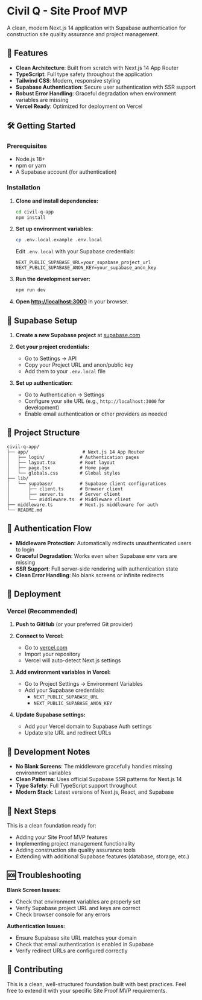 # Civil Q - Site Proof MVP

A clean, modern Next.js 14 application with Supabase authentication for construction site quality assurance and project management.

## 🚀 Features

- **Clean Architecture**: Built from scratch with Next.js 14 App Router
- **TypeScript**: Full type safety throughout the application
- **Tailwind CSS**: Modern, responsive styling
- **Supabase Authentication**: Secure user authentication with SSR support
- **Robust Error Handling**: Graceful degradation when environment variables are missing
- **Vercel Ready**: Optimized for deployment on Vercel

## 🛠️ Getting Started

### Prerequisites

- Node.js 18+ 
- npm or yarn
- A Supabase account (for authentication)

### Installation

1. **Clone and install dependencies:**
   ```bash
   cd civil-q-app
   npm install
   ```

2. **Set up environment variables:**
   ```bash
   cp .env.local.example .env.local
   ```
   
   Edit `.env.local` with your Supabase credentials:
   ```env
   NEXT_PUBLIC_SUPABASE_URL=your_supabase_project_url
   NEXT_PUBLIC_SUPABASE_ANON_KEY=your_supabase_anon_key
   ```

3. **Run the development server:**
   ```bash
   npm run dev
   ```

4. **Open [http://localhost:3000](http://localhost:3000)** in your browser.

## 🔧 Supabase Setup

1. **Create a new Supabase project** at [supabase.com](https://supabase.com)

2. **Get your project credentials:**
   - Go to Settings → API
   - Copy your Project URL and anon/public key
   - Add them to your `.env.local` file

3. **Set up authentication:**
   - Go to Authentication → Settings
   - Configure your site URL (e.g., `http://localhost:3000` for development)
   - Enable email authentication or other providers as needed

## 📁 Project Structure

```
civil-q-app/
├── app/                    # Next.js 14 App Router
│   ├── login/             # Authentication pages
│   ├── layout.tsx         # Root layout
│   ├── page.tsx           # Home page
│   └── globals.css        # Global styles
├── lib/
│   └── supabase/          # Supabase client configurations
│       ├── client.ts      # Browser client
│       ├── server.ts      # Server client
│       └── middleware.ts  # Middleware client
├── middleware.ts          # Next.js middleware for auth
└── README.md
```

## 🔐 Authentication Flow

- **Middleware Protection**: Automatically redirects unauthenticated users to login
- **Graceful Degradation**: Works even when Supabase env vars are missing
- **SSR Support**: Full server-side rendering with authentication state
- **Clean Error Handling**: No blank screens or infinite redirects

## 🚀 Deployment

### Vercel (Recommended)

1. **Push to GitHub** (or your preferred Git provider)

2. **Connect to Vercel:**
   - Go to [vercel.com](https://vercel.com)
   - Import your repository
   - Vercel will auto-detect Next.js settings

3. **Add environment variables in Vercel:**
   - Go to Project Settings → Environment Variables
   - Add your Supabase credentials:
     - `NEXT_PUBLIC_SUPABASE_URL`
     - `NEXT_PUBLIC_SUPABASE_ANON_KEY`

4. **Update Supabase settings:**
   - Add your Vercel domain to Supabase Auth settings
   - Update site URL and redirect URLs

## 🧪 Development Notes

- **No Blank Screens**: The middleware gracefully handles missing environment variables
- **Clean Patterns**: Uses official Supabase SSR patterns for Next.js 14
- **Type Safety**: Full TypeScript support throughout
- **Modern Stack**: Latest versions of Next.js, React, and Supabase

## 📝 Next Steps

This is a clean foundation ready for:
- Adding your Site Proof MVP features
- Implementing project management functionality
- Adding construction site quality assurance tools
- Extending with additional Supabase features (database, storage, etc.)

## 🆘 Troubleshooting

**Blank Screen Issues:**
- Check that environment variables are properly set
- Verify Supabase project URL and keys are correct
- Check browser console for any errors

**Authentication Issues:**
- Ensure Supabase site URL matches your domain
- Check that email authentication is enabled in Supabase
- Verify redirect URLs are configured correctly

## 🤝 Contributing

This is a clean, well-structured foundation built with best practices. Feel free to extend it with your specific Site Proof MVP requirements.